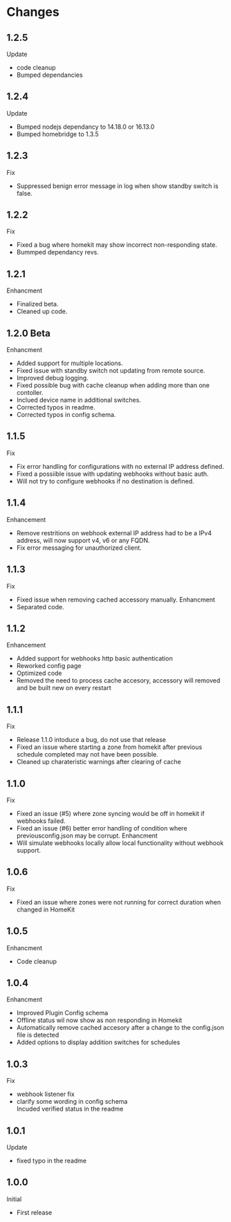# Changes

## 1.2.5
Update
-   code cleanup
-   Bumped dependancies 

## 1.2.4
Update
-   Bumped nodejs dependancy to 14.18.0 or 16.13.0
-   Bumped homebridge to 1.3.5

## 1.2.3
Fix
-   Suppressed benign error message in log when show standby switch is false.

## 1.2.2
Fix
-   Fixed a bug where homekit may show incorrect non-responding state.
-   Bummped dependancy revs.

## 1.2.1
Enhancment 
-   Finalized beta.
-   Cleaned up code.


## 1.2.0 Beta
Enhancment 
-   Added support for multiple locations.
-   Fixed issue with standby switch not updating from remote source.
-   Improved debug logging.
-   Fixed possible bug with cache cleanup when adding more than one contoller.
-   Inclued device name in additional switches.
-   Corrected typos in readme.
-   Corrected typos in config schema.

## 1.1.5
Fix 
-   Fix error handling for configurations with no external IP address defined.
-   Fixed a possiible issue with updating webhooks without basic auth.
-   Will not try to configure webhooks if no destination is defined.

## 1.1.4
Enhancement 
-   Remove restritions on webhook external IP address had to be a IPv4 address, will now support v4, v6 or any FQDN.
-   Fix error messaging for unauthorized client. 

## 1.1.3
Fix
-   Fixed issue when removing cached accessory manually. 
Enhancment 
-   Separated code.

## 1.1.2
Enhancement
-   Added support for webhooks http basic authentication
-   Reworked config page 
-   Optimized code 
-   Removed the need to process cache accesory, accessory will removed and be built new on every restart

## 1.1.1
Fix 
-   Release 1.1.0 intoduce a bug, do not use that release
-   Fixed an issue where starting a zone from homekit after previous schedule completed may not have been possible.
-   Cleaned up charateristic warnings after clearing of cache

## 1.1.0
Fix
-   Fixed an issue (#5) where zone syncing would be off in homekit if webhooks failed.
-   Fixed an issue (#6) better error handling of condition where previousconfig.json may be corrupt.
Enhancment 
-   Will simulate webhooks locally allow local functionality without webhook support. 

## 1.0.6
Fix 
-   Fixed an issue where zones were not running for correct duration when changed in HomeKit

## 1.0.5
Enhancment
-   Code cleanup

## 1.0.4
Enhancment 
-   Improved Plugin Config schema
-   Offline status wil now show as non responding in Homekit
-   Automatically remove cached accesory after a change to the config.json file is detected
-   Added options to display addition switches for schedules

## 1.0.3
Fix
-   webhook listener fix
-   clarify some wording in config schema
<br> Incuded verified status in the readme

## 1.0.1 
Update
-   fixed typo in the readme

## 1.0.0
Initial 
-   First release





